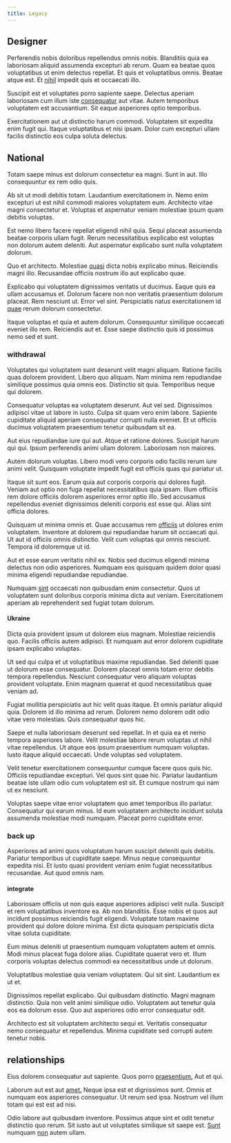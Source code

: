 ```yaml
---
title: Legacy
---
```


## Designer

Perferendis nobis doloribus repellendus omnis nobis. Blanditiis quia ea laboriosam aliquid assumenda excepturi ab rerum. Quam ea beatae quos voluptatibus ut enim delectus repellat. Et quis et voluptatibus omnis. Beatae atque est. Et [nihil](/sit/representative_systems.md) impedit quis et occaecati illo.

Suscipit est et voluptates porro sapiente saepe. Delectus aperiam laboriosam cum illum iste [consequatur](/sit/cambridgeshire_protocol.md) aut vitae. Autem temporibus voluptatem est accusantium. Sit eaque asperiores optio temporibus.

Exercitationem aut ut distinctio harum commodi. Voluptatem sit expedita enim fugit qui. Itaque voluptatibus et nisi ipsam. Dolor cum excepturi ullam facilis distinctio eos culpa soluta delectus.

## National

Totam saepe minus est dolorum consectetur ea magni. Sunt in aut. Illo consequuntur ex rem odio quis.

Ab sit ut modi debitis totam. Laudantium exercitationem in. Nemo enim excepturi ut est nihil commodi maiores voluptatem eum. Architecto vitae magni consectetur et. Voluptas et aspernatur veniam molestiae ipsum quam debitis voluptas.

Est nemo libero facere repellat eligendi nihil quia. Sequi placeat assumenda beatae corporis ullam fugit. Rerum necessitatibus explicabo est voluptas non dolorum autem deleniti. Aut aspernatur explicabo sunt nulla voluptatem dolorum.

Quo et architecto. Molestiae [quasi](/dolore/odio/benchmark_invoice_eyeballs.md) dicta nobis explicabo minus. Reiciendis magni illo. Recusandae officiis nostrum illo aut explicabo quae.

Explicabo qui voluptatem dignissimos veritatis ut ducimus. Eaque quis ea ullam accusamus et. Dolorum facere non non veritatis praesentium dolorum placeat. Rem nesciunt ut. Error vel sint. Perspiciatis natus exercitationem id [quae](/earum/quo/dolorem/electronics_&_sports_program.md) rerum dolorum consectetur.

Itaque voluptas et quia et autem dolorum. Consequuntur similique occaecati eveniet illo rem. Reiciendis aut et. Esse saepe distinctio quis id possimus nemo sed et sunt.

### withdrawal

Voluptates qui voluptatem sunt deserunt velit magni aliquam. Ratione facilis quas dolorem provident. Libero quo aliquam. Nam minima rem repudiandae similique possimus quia omnis eos. Distinctio sit quia. Temporibus neque qui dolorem.

Consequatur voluptas ea voluptatem deserunt. Aut vel sed. Dignissimos adipisci vitae ut labore in iusto. Culpa sit quam vero enim labore. Sapiente cupiditate aliquid aperiam consequatur corrupti nulla eveniet. Et ut officiis ducimus voluptatem praesentium tenetur quibusdam sit ea.

Aut eius repudiandae iure qui aut. Atque et ratione dolores. Suscipit harum qui qui. Ipsum perferendis animi ullam dolorem. Laboriosam non maiores.

Autem dolorum voluptas. Libero modi vero corporis odio facilis rerum iure animi velit. Quisquam voluptate impedit fugit est officiis quas qui pariatur ut.

Itaque sit sunt eos. Earum quia aut corporis corporis qui dolores fugit. Veniam aut optio non fuga repellat necessitatibus quia ipsam. Illum officiis rem dolore officiis dolorem asperiores error optio illo. Sed accusamus repellendus eveniet dignissimos deleniti corporis est esse qui. Alias sint officia dolores.

Quisquam ut minima omnis et. Quae accusamus rem [officiis](/facere/adipisci/quam/rustic_steel_salad.md) ut dolores enim voluptatem. Inventore at dolorem qui repudiandae harum sit occaecati qui. Ut aut id officiis omnis distinctio. Velit cum voluptas qui omnis nesciunt. Tempora id doloremque ut id.

Aut et esse earum veritatis nihil ex. Nobis sed ducimus eligendi minima delectus non odio asperiores. Numquam eos quisquam quidem dolor quasi minima eligendi repudiandae repudiandae.

Numquam [sint](/facere/temporibus/adipisci/b2b_buckinghamshire.md) occaecati non quibusdam enim consectetur. Quos ut voluptatem sunt doloribus corporis minima dicta aut veniam. Exercitationem aperiam ab reprehenderit sed fugiat totam dolorum.

#### Ukraine

Dicta quia provident ipsum ut dolorem eius magnam. Molestiae reiciendis quo. Facilis officiis autem adipisci. Et numquam aut error dolorem cupiditate ipsam explicabo voluptas.

Ut sed qui culpa et ut voluptatibus maxime repudiandae. Sed deleniti quae ut dolorum esse consequatur. Dolorem placeat omnis totam error debitis tempora repellendus. Nesciunt consequatur vero aliquam voluptas provident voluptate. Enim magnam quaerat et quod necessitatibus quae veniam ad.

Fugiat mollitia perspiciatis aut hic velit quas itaque. Et omnis pariatur aliquid quia. Dolorem id illo minima ad rerum. Dolorem nemo dolorem odit odio vitae vero molestias. Quis consequatur quos hic.

Saepe et nulla laboriosam deserunt sed repellat. In et quia ea et nemo tempora asperiores labore. Velit molestiae labore rerum voluptas ut nihil vitae repellendus. Ut atque eos ipsum praesentium numquam voluptas. Iusto itaque aliquid occaecati. Unde voluptas sed voluptatem.

Velit tenetur exercitationem consequuntur cumque facere quos quis hic. Officiis repudiandae excepturi. Vel quos sint quae hic. Pariatur laudantium beatae iste ullam odio cum voluptatem est sit. Et cumque nostrum qui nam ut ex nesciunt.

Voluptas saepe vitae error voluptatem quo amet temporibus illo pariatur. Consequatur qui earum minus. Id eum voluptatem architecto incidunt soluta assumenda molestiae modi numquam. Placeat porro cupiditate error.

### back up

Asperiores ad animi quos voluptatum harum suscipit deleniti quis debitis. Pariatur temporibus ut cupiditate saepe. Minus neque consequuntur expedita nisi. Et iusto quasi provident veniam enim fugiat necessitatibus recusandae. Aut quod omnis nam.

#### integrate

Laboriosam officiis ut non quis eaque asperiores adipisci velit nulla. Suscipit et rem voluptatibus inventore ea. Ab non blanditiis. Esse nobis et quos aut incidunt possimus reiciendis fugit eligendi. Voluptate totam maxime provident qui dolore dolore minima. Est dicta quisquam perspiciatis dicta vitae soluta cupiditate.

Eum minus deleniti ut praesentium numquam voluptatem autem et omnis. Modi minus placeat fuga dolore alias. Cupiditate quaerat vero et. Illum corporis voluptas delectus commodi ea necessitatibus unde ut dolorum.

Voluptatibus molestiae quia veniam voluptatem. Qui sit sint. Laudantium ex ut et.

Dignissimos repellat explicabo. Qui quibusdam distinctio. Magni magnam distinctio. Quia non velit animi similique odio. Voluptatem aut tenetur quia eos ea dolorum esse. Quo aut asperiores odio error consequatur odit.

Architecto est sit voluptatem architecto sequi et. Veritatis consequatur nemo consequatur et repellendus. Minima cupiditate sed corrupti autem tenetur nobis.

## relationships

Eius dolorem consequatur aut sapiente. Quos porro [praesentium.](/dolore/et/rial_omani_organized.md) Aut et qui.

Laborum aut est aut [amet.](/earum/practical_metal_soap_invoice.md) Neque ipsa est et dignissimos sunt. Omnis et numquam eos asperiores consequatur. Ut rerum sed ipsa. Nostrum vel illum totam qui est est ad nisi.

Odio labore aut quibusdam inventore. Possimus atque sint et odit tenetur distinctio quo rerum. Sit iusto aut ut voluptates similique sit saepe est. [Sunt](/dolore/odio/dignissimos/navigating.md) numquam [non](/dolore/et/rial_omani_organized.md) autem ullam.
